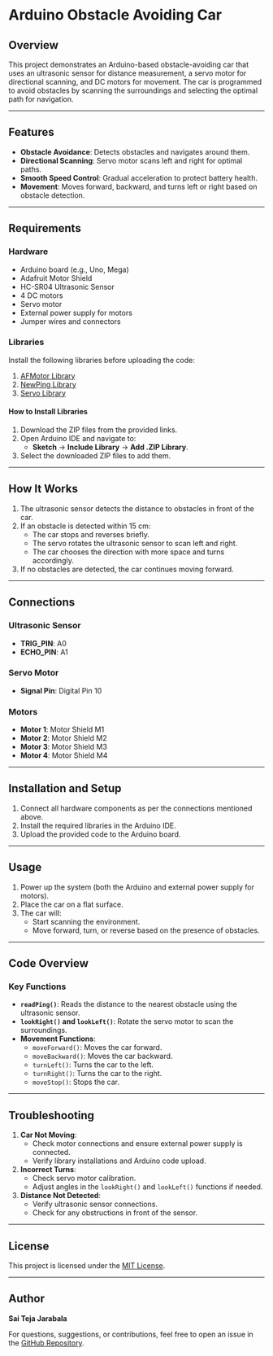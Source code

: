 # Arduino Obstacle Avoiding Car

## Overview
This project demonstrates an Arduino-based obstacle-avoiding car that uses an ultrasonic sensor for distance measurement, a servo motor for directional scanning, and DC motors for movement. The car is programmed to avoid obstacles by scanning the surroundings and selecting the optimal path for navigation.

---

## Features
- **Obstacle Avoidance**: Detects obstacles and navigates around them.
- **Directional Scanning**: Servo motor scans left and right for optimal paths.
- **Smooth Speed Control**: Gradual acceleration to protect battery health.
- **Movement**: Moves forward, backward, and turns left or right based on obstacle detection.

---

## Requirements
### Hardware
- Arduino board (e.g., Uno, Mega)
- Adafruit Motor Shield
- HC-SR04 Ultrasonic Sensor
- 4 DC motors
- Servo motor
- External power supply for motors
- Jumper wires and connectors

### Libraries
Install the following libraries before uploading the code:
1. [AFMotor Library](https://learn.adafruit.com/adafruit-motor-shield/library-install)
2. [NewPing Library](https://github.com/livetronic/Arduino-NewPing)
3. [Servo Library](https://github.com/arduino-libraries/Servo.git)

#### How to Install Libraries
1. Download the ZIP files from the provided links.
2. Open Arduino IDE and navigate to:
   - **Sketch** → **Include Library** → **Add .ZIP Library**.
3. Select the downloaded ZIP files to add them.

---

## How It Works
1. The ultrasonic sensor detects the distance to obstacles in front of the car.
2. If an obstacle is detected within 15 cm:
   - The car stops and reverses briefly.
   - The servo rotates the ultrasonic sensor to scan left and right.
   - The car chooses the direction with more space and turns accordingly.
3. If no obstacles are detected, the car continues moving forward.

---

## Connections
### Ultrasonic Sensor
- **TRIG_PIN**: A0
- **ECHO_PIN**: A1

### Servo Motor
- **Signal Pin**: Digital Pin 10

### Motors
- **Motor 1**: Motor Shield M1
- **Motor 2**: Motor Shield M2
- **Motor 3**: Motor Shield M3
- **Motor 4**: Motor Shield M4

---

## Installation and Setup
1. Connect all hardware components as per the connections mentioned above.
2. Install the required libraries in the Arduino IDE.
3. Upload the provided code to the Arduino board.

---

## Usage
1. Power up the system (both the Arduino and external power supply for motors).
2. Place the car on a flat surface.
3. The car will:
   - Start scanning the environment.
   - Move forward, turn, or reverse based on the presence of obstacles.

---

## Code Overview
### Key Functions
- **`readPing()`**: Reads the distance to the nearest obstacle using the ultrasonic sensor.
- **`lookRight()` and `lookLeft()`**: Rotate the servo motor to scan the surroundings.
- **Movement Functions**:
  - `moveForward()`: Moves the car forward.
  - `moveBackward()`: Moves the car backward.
  - `turnLeft()`: Turns the car to the left.
  - `turnRight()`: Turns the car to the right.
  - `moveStop()`: Stops the car.

---

## Troubleshooting
1. **Car Not Moving**:
   - Check motor connections and ensure external power supply is connected.
   - Verify library installations and Arduino code upload.
2. **Incorrect Turns**:
   - Check servo motor calibration.
   - Adjust angles in the `lookRight()` and `lookLeft()` functions if needed.
3. **Distance Not Detected**:
   - Verify ultrasonic sensor connections.
   - Check for any obstructions in front of the sensor.

---

## License
This project is licensed under the [MIT License](./LICENSE).

---

## Author
**Sai Teja Jarabala**

For questions, suggestions, or contributions, feel free to open an issue in the [GitHub Repository](https://github.com/jsaiteja2001).
